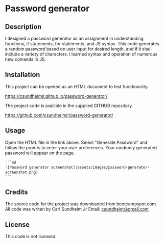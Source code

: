 # Password generator

## Description

I designed a password generator as an assignment in understanding functions, if statements, for statements, and JS syntax.
This code generates a random password based on user input for desired length, and if it shall include a variety of characters.
I learned syntax and operation of numerous new comands in JS.

## Installation

This project can be opened as an HTML document to test functionality.

https://csundheimjr.github.io/password-generator/

The project code is availible in the supplied GITHUB repository.

https://github.com/csundheimjr/password-generator/

## Usage

Open the HTML file in the link above.
Select "Generate Password" and follow the promts to enter your user preferences.
Your randomly generated password will appear on the page.

    ```md
    ![Password generator screenshot](assets/images/password-generator-screenshot.png)
    ```

## Credits

The source code for the project was downloaded from bootcampspot.com
All code was writen by Carl Sundheim Jr Email: csundheim@gmail.com

## License

This code is not licensed.
